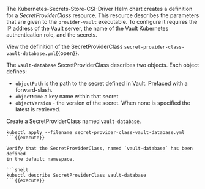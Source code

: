 The Kubernetes-Secrets-Store-CSI-Driver Helm chart creates a definition for a
*SecretProviderClass* resource. This resource describes the parameters that are
given to the `provider-vault` executable. To configure it requires the IP
address of the Vault server, the name of the Vault Kubernetes authentication
role, and the secrets.

View the definition of the SecretProviderClass
`secret-provider-class-vault-database.yml`{{open}}.

The `vault-database` SecretProviderClass describes two objects. Each object
defines:

- `objectPath` is the path to the secret defined in Vault. Prefaced with a
  forward-slash.
- `objectName` a key name within that secret
- `objectVersion` - the version of the secret. When none is specified the latest
  is retrieved.

Create a SecretProviderClass named `vault-database`.

```shell
kubectl apply --filename secret-provider-class-vault-database.yml
```{{execute}}

Verify that the SecretProviderClass, named `vault-database` has been defined
in the default namespace.

```shell
kubectl describe SecretProviderClass vault-database
```{{execute}}